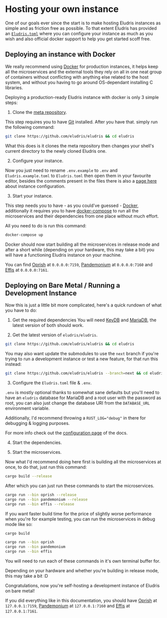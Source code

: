 # Hosting your own instance

One of our goals ever since the start is to make hosting Eludris instances as simple
and as friction free as possible. To that extent Eludris has provided an [`Eludris.toml`](./conf.md)
where you can configure your instance as much as you wish and also official docker
support to help you get started scoff free.

## Deploying an instance with Docker

We really recommend using [Docker](https://www.docker.com/) for production instances,
it helps keep all the microservices and the external tools they rely on all in one
neat group of containers without conflicting with anything else related to the host
system, and without you having to go around OS-dependant installing C libraries.

Deploying a production-ready Eludris instance with docker is only 3 simple steps:

1. Clone the [meta repository](https://github.com/eludris/eludris).

  This step requires you to have [Git](https://git-scm.com/) installed.
  After you have that. simply run the following command:

  ```sh
  git clone https://github.com/eludris/eludris && cd eludris
  ```

  What this does is it clones the meta repository then changes your shell's current
  directory to the newly cloned Eludris one.

2. Configure your instance.

  Now you just need to rename `.env.example` to `.env` and `Eludris.example.toml`
  to `Eludris.toml` then open them in your favourite editor, besides the comments
  present in the files there is also a [page here](./conf.md) about instance configuration.

3. Start your instance.

  This step needs you to have - as you could've guessed - [Docker](https://www.docker.com/),
  additionally it requires you to have [docker-compose](https://docs.docker.com/compose/)
  to run all the microservices and their dependencies from one place without much
  effort.

  All you need to do is run this command:

  ```sh
  docker-compose up
  ```

  Docker should now start building all the microservices in release mode and after
  a short while (depending on your hardware, this may take a bit) you will have a
  functioning Eludris instance on your machine.

  You can find [Oprish](./oprish/index.md) at `0.0.0.0:7159`, [Pandemonium](./pandemonium/index.md)
  at `0.0.0.0:7160` and [Effis](./effis/index.md) at `0.0.0.0:7161`.

## Deploying on Bare Metal / Running a Development Instance

Now this is just a little bit more complicated, here's a quick rundown of what you
have to do:

1. Get the required dependencies
  You will need [KeyDB](https://docs.keydb.dev/docs/download) and [MariaDB](https://mariadb.com/downloads/),
  the latest version of both should work.

2. Get the latest version of `eludris/eludris`.

  ```sh
  git clone https://github.com/eludris/eludris && cd eludris
  ```

  You may also want update the submodules to use the `next` branch if you're trying
  to run a development instance or test a new feature, for that run this instead:

  ```sh
  git clone https://github.com/eludris/eludris --branch=next && cd eludris
  ```

3. Configure the `Eludris.toml` file & `.env`.

  `.env` is mostly optional thanks to somewhat sane defaults but you'll need to
  have an `eludris` database for MariaDB and a root user with the password as root,
  you can also just change the database URI from the `DATABASE_URL` environment variable.

  Additionally, I'd recommend throwing a `RUST_LOG="debug"` in there for debugging
  & logging purposes.

  For more info check out the [configuration page](./conf.md) of the docs.

4. Start the dependencies.

5. Start the microservices.

  Now what I'd recommend doing here first is building all the microservices at once,
  to do that, just run this command:

  ```sh
  cargo build --release
  ```

  After which you can just run these commands to start the microservices.

  ```sh
  cargo run --bin oprish --release
  cargo run --bin pandemonium --release
  cargo run --bin effis --release
  ```

  If you want faster build time for the price of slightly worse performance when
  you're for example testing, you can run the microservices in debug mode like so:

  ```sh
  cargo build
  ```

  ```sh
  cargo run --bin oprish
  cargo run --bin pandemonium
  cargo run --bin effis
  ```

  You will need to run each of these commands in it's own terminal buffer for.

  Depending on your hardware and whether you're building in release mode, this may
  take a bit :D

Congratulations, now you're self-hosting a development instance of Eludris on bare
metal!

If you did everything like in this documentation, you should have [Oprish](./oprish/index.md)
at `127.0.0.1:7159`, [Pandemonium](./pandemonium/index.md) at `127.0.0.1:7160` and
[Effis](./effis/index.md) at `127.0.0.1:7161`.
